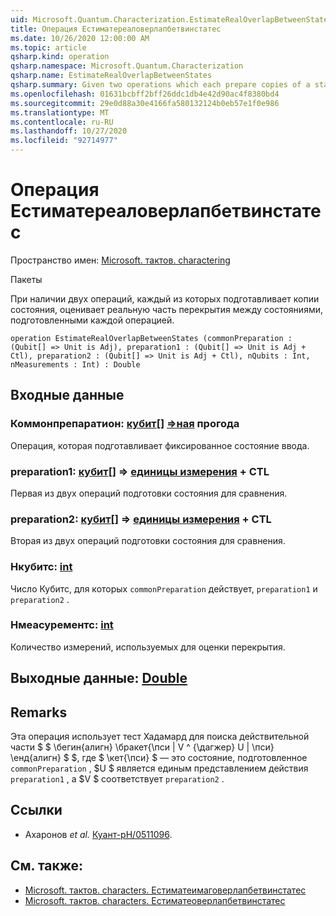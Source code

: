 ```yaml
---
uid: Microsoft.Quantum.Characterization.EstimateRealOverlapBetweenStates
title: Операция Естиматереаловерлапбетвинстатес
ms.date: 10/26/2020 12:00:00 AM
ms.topic: article
qsharp.kind: operation
qsharp.namespace: Microsoft.Quantum.Characterization
qsharp.name: EstimateRealOverlapBetweenStates
qsharp.summary: Given two operations which each prepare copies of a state, estimates the real part of the overlap between the states prepared by each operation.
ms.openlocfilehash: 01631bcbff2bff26ddc1db4e42d90ac4f8380bd4
ms.sourcegitcommit: 29e0d88a30e4166fa580132124b0eb57e1f0e986
ms.translationtype: MT
ms.contentlocale: ru-RU
ms.lasthandoff: 10/27/2020
ms.locfileid: "92714977"
---
```

# <a name="estimaterealoverlapbetweenstates-operation"></a>Операция Естиматереаловерлапбетвинстатес

Пространство имен: [Microsoft. тактов. charactering](xref:Microsoft.Quantum.Characterization)

Пакеты [](https://nuget.org/packages/)


При наличии двух операций, каждый из которых подготавливает копии состояния, оценивает реальную часть перекрытия между состояниями, подготовленными каждой операцией.

```qsharp
operation EstimateRealOverlapBetweenStates (commonPreparation : (Qubit[] => Unit is Adj), preparation1 : (Qubit[] => Unit is Adj + Ctl), preparation2 : (Qubit[] => Unit is Adj + Ctl), nQubits : Int, nMeasurements : Int) : Double
```


## <a name="input"></a>Входные данные

### <a name="commonpreparation--qubit--unit-adj"></a>Коммонпрепаратион: [кубит](xref:microsoft.quantum.lang-ref.qubit)[] [=>ная](xref:microsoft.quantum.lang-ref.unit) прогода

Операция, которая подготавливает фиксированное состояние ввода.


### <a name="preparation1--qubit--unit-adj--ctl"></a>preparation1: [кубит](xref:microsoft.quantum.lang-ref.qubit)[] => [единицы измерения](xref:microsoft.quantum.lang-ref.unit) + CTL

Первая из двух операций подготовки состояния для сравнения.


### <a name="preparation2--qubit--unit-adj--ctl"></a>preparation2: [кубит](xref:microsoft.quantum.lang-ref.qubit)[] => [единицы измерения](xref:microsoft.quantum.lang-ref.unit) + CTL

Вторая из двух операций подготовки состояния для сравнения.


### <a name="nqubits--int"></a>Нкубитс: [int](xref:microsoft.quantum.lang-ref.int)

Число Кубитс, для которых `commonPreparation` действует, `preparation1` и `preparation2` .


### <a name="nmeasurements--int"></a>Нмеасурементс: [int](xref:microsoft.quantum.lang-ref.int)

Количество измерений, используемых для оценки перекрытия.



## <a name="output--double"></a>Выходные данные: [Double](xref:microsoft.quantum.lang-ref.double)



## <a name="remarks"></a>Remarks

Эта операция использует тест Хадамард для поиска действительной части $ $ \бегин{алигн} \бракет{\пси | V ^ {\дагжер} U | \пси} \енд{алигн} $ $, где $ \кет{\пси} $ — это состояние, подготовленное `commonPreparation` , $U $ является единым представлением действия `preparation1` , а $V $ соответствует `preparation2` .

## <a name="references"></a>Ссылки

- Ахаронов *et al.* [Куант-pH/0511096](https://arxiv.org/abs/quant-ph/0511096).

## <a name="see-also"></a>См. также:

- [Microsoft. тактов. characters. Естиматеимаговерлапбетвинстатес](xref:Microsoft.Quantum.Characterization.EstimateImagOverlapBetweenStates)
- [Microsoft. тактов. characters. Естиматеоверлапбетвинстатес](xref:Microsoft.Quantum.Characterization.EstimateOverlapBetweenStates)